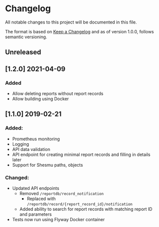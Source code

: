 # Changelog

All notable changes to this project will be documented in this file.

The format is based on [Keep a Changelog](https://keepachangelog.com/en/1.0.0/)
and as of version 1.0.0, follows semantic versioning.

## Unreleased

## [1.2.0] 2021-04-09
### Added
  * Allow deleting reports without report records
  * Allow building using Docker

## [1.1.0]  2019-02-21
### Added:
  * Prometheus monitoring
  * Logging
  * API data validation
  * API endpoint for creating minimal report records and filling in details later
  * Support for Shesmu paths, objects
### Changed:
  * Updated API endpoints
    * Removed `/reportdb/record_notification`
      * Replaced with `/reportdb/record/{report_record_id}/notification`
    * Added ability to search for report records with matching report ID and parameters
  * Tests now run using Flyway Docker container
